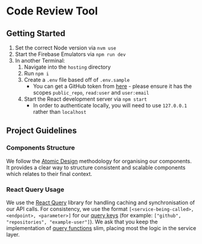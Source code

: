 # Code Review Tool

## Getting Started
1. Set the correct Node version via `nvm use`
2. Start the Firebase Emulators via `npm run dev`
3. In another Terminal:
   1. Navigate into the `hosting` directory
   2. Run `npm i`
   3. Create a `.env` file based off of `.env.sample`
      - You can get a GitHub token from [here](https://github.com/settings/tokens) - please ensure it has the scopes `public_repo`, `read:user` and `user:email`
   4. Start the React development server via `npm start`
      - In order to authenticate locally, you will need to use `127.0.0.1` rather than `localhost`

## Project Guidelines

### Components Structure
We follow the [Atomic Design](https://bradfrost.com/blog/post/atomic-web-design/) methodology for organising our components. It provides a clear way to structure consistent and scalable components which relates to their final context. 

### React Query Usage
We use the [React Query](https://tanstack.com/query/latest/docs/framework/react/overview) library for handling caching and synchronisation of our API calls. For consistency, we use the format `[<service-being-called>, <endpoint>, <parameter>]` for our [query keys](https://tanstack.com/query/latest/docs/framework/react/guides/query-keys) (for example: `["github", "repositories", "example-user"]`). We ask that you keep the implementation of [query functions](https://tanstack.com/query/latest/docs/framework/react/guides/query-functions) slim, placing most the logic in the service layer.
